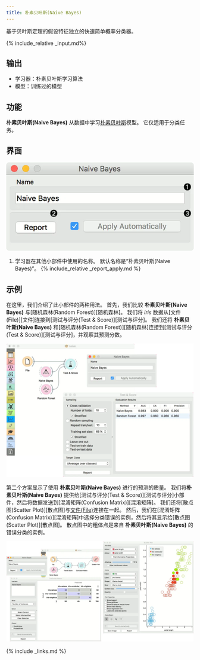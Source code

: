 ```yaml
---
title: 朴素贝叶斯(Naive Bayes)
---
```


基于贝叶斯定理的假设特征独立的快速简单概率分类器。





{% include_relative _input.md%}

## 输出
- 学习器：朴素贝叶斯学习算法
- 模型：训练过的模型

## 功能
**朴素贝叶斯(Naive Bayes)** 从数据中学习[朴素贝叶斯](https://en.wikipedia.org/wiki/Naive_Bayes_classifier)模型。 它仅适用于分类任务。


## 界面
![](/assets/images/model/NaiveBayes-stamped.png.webp)

1. 学习器在其他小部件中使用的名称。 默认名称是“朴素贝叶斯(Naive Bayes)”。
{% include_relative _report_apply.md %}

## 示例
在这里，我们介绍了此小部件的两种用法。 首先，我们比较
**朴素贝叶斯(Naive Bayes)** 与[随机森林(Random Forest)][随机森林]。 我们将 *iris* 数据从[文件(File)][文件]连接到[测试与评分(Test & Score)][测试与评分]。 我们还将 **朴素贝叶斯(Naive Bayes)** 和[随机森林(Random Forest)][随机森林]连接到[测试与评分(Test & Score)][测试与评分]，并观察其预测分数。


![](/assets/images/model/NaiveBayes-classification.png.webp)

第二个方案显示了使用 **朴素贝叶斯(Naive Bayes)** 进行的预测的质量。 我们将**朴素贝叶斯(Naive Bayes)** 提供给[测试与评分(Test & Score)][测试与评分]小部件，然后将数据发送到[混淆矩阵(Confusion Matrix)][混淆矩阵]。 我们还将[散点图(Scatter Plot)][散点图]与[文件(File)](../../data/file/)连接在一起。 然后，我们在[混淆矩阵(Confusion Matrix)][混淆矩阵]中选择分类错误的实例，然后将其显示给[散点图(Scatter Plot)][散点图]。 散点图中的粗体点是来自 **朴素贝叶斯(Naive Bayes)** 的错误分类的实例。


![](/assets/images/model/NaiveBayes-visualize.png.webp)

{% include _links.md %}